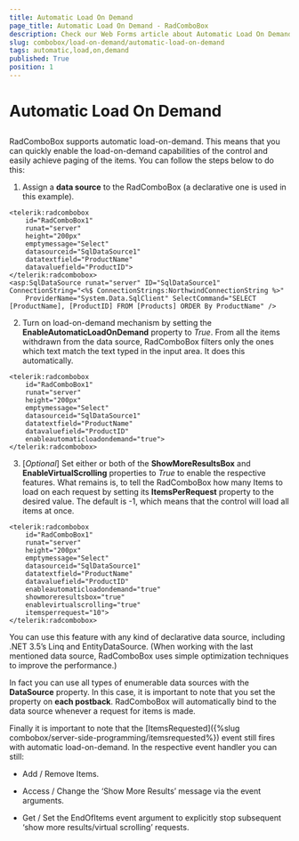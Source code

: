 ```yaml
---
title: Automatic Load On Demand
page_title: Automatic Load On Demand - RadComboBox
description: Check our Web Forms article about Automatic Load On Demand.
slug: combobox/load-on-demand/automatic-load-on-demand
tags: automatic,load,on,demand
published: True
position: 1
---
```


# Automatic Load On Demand



## 

RadComboBox supports automatic load-on-demand. This means that you can quickly enable the load-on-demand capabilities of the control and easily achieve paging of the items. You can follow the steps below to do this:

1. Assign a **data source** to the RadComboBox (a declarative one is used in this example).

````ASPNET
<telerik:radcombobox 
	id="RadComboBox1" 
	runat="server" 
	height="200px" 
	emptymessage="Select"
	datasourceid="SqlDataSource1" 
	datatextfield="ProductName" 
	datavaluefield="ProductID">
</telerik:radcombobox>
<asp:SqlDataSource runat="server" ID="SqlDataSource1" ConnectionString="<%$ ConnectionStrings:NorthwindConnectionString %>"
	ProviderName="System.Data.SqlClient" SelectCommand="SELECT [ProductName], [ProductID] FROM [Products] ORDER By ProductName" />
````





2. Turn on load-on-demand mechanism by setting the **EnableAutomaticLoadOnDemand** property to *True*. From all the items withdrawn from the data source, RadComboBox filters only the ones which text match the text typed in the input area. It does this automatically.

````ASPNET
<telerik:radcombobox 
	id="RadComboBox1" 
	runat="server" 
	height="200px" 
	emptymessage="Select"
	datasourceid="SqlDataSource1" 
	datatextfield="ProductName" 
	datavaluefield="ProductID"
	enableautomaticloadondemand="true">
</telerik:radcombobox>
````





3. [*Optional*] Set either or both of the **ShowMoreResultsBox** and **EnableVirtualScrolling** properties to *True* to enable the respective features. What remains is, to tell the RadComboBox how many Items to load on each request by setting its **ItemsPerRequest** property to the desired value. The default is -1, which means that the control will load all items at once.

````ASPNET
<telerik:radcombobox 
	id="RadComboBox1" 
	runat="server" 
	height="200px" 
	emptymessage="Select"
	datasourceid="SqlDataSource1" 
	datatextfield="ProductName" 
	datavaluefield="ProductID"
	enableautomaticloadondemand="true" 
	showmoreresultsbox="true" 
	enablevirtualscrolling="true"
	itemsperrequest="10">
</telerik:radcombobox>
````





You can use this feature with any kind of declarative data source, including .NET 3.5’s Linq and EntityDataSource. (When working with the last mentioned data source, RadComboBox uses simple optimization techniques to improve the performance.)

In fact you can use all types of enumerable data sources with the **DataSource** property. In this case, it is important to note that you set the property on **each postback**. RadComboBox will automatically bind to the data source whenever a request for items is made.

Finally it is important to note that the [ItemsRequested]({%slug combobox/server-side-programming/itemsrequested%}) event still fires with automatic load-on-demand. In the respective event handler you can still:

* Add / Remove Items.

* Access / Change the ‘Show More Results’ message via the event arguments.

* Get / Set the EndOfItems event argument to explicitly stop subsequent ‘show more results/virtual scrolling’ requests.
